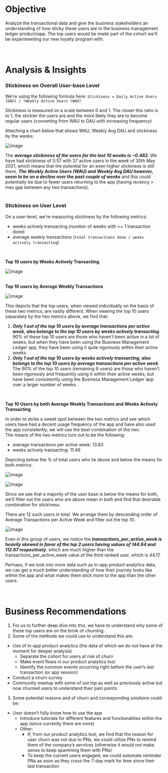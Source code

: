 # Objective
Analyze the transactional data and give the business stakeholders an understanding of how sticky these users are to the business management ledger product/app. The top users would be made part of the cohort we'll be experimenting our new loyalty program with.
<br>
<br>
<br>

# Analysis & Insights

### **Stickiness on Overall User-base Level**

We're using the following formula here: `Stickiness = Daily Active Users (DAU) / (Weekly Active Users (WAU)`
          
Stickiness is measured on a scale between 0 and 1. The closer this ratio is to 1, the stickier the users are and the more likely they are to become regular users (converting from WAU to DAU with increasing frequency)

Attaching a chart below that shows WAU, Weekly Avg DAU and stickiness by the weeks:

![image](https://github.com/user-attachments/assets/ab9ef1cd-538f-4339-82f1-0ddd5b360a3a)

The _**average stickiness of the users for the last 10 weeks is ~0.462**_. We have had stickiness of 0.57 with 37 active users in the week of 30th May 2021, which means that the potential for an even higher stickiness is still there.  _**The Weekly Active Users (WAU) and Weekly Avg DAU however, seem to be on a decline over the past couple of weeks**_ and this could potentially be due to fewer users returning to the app (having recency > max gap between any two transactions).
<br>
<br>

### **Stickiness on User Level**

On a user-level, we're measuring stickiness by the following metrics:
- weeks actively transacting (number of weeks with >= 1 transaction done) 
- average weekly transactions (`total transactions done / weeks actively transacting`)
<br>

**Top 10 users by Weeks Actively Transacting**

![image](https://github.com/user-attachments/assets/edbad079-dc7f-4bb8-a63b-59069832a8a6)
<br>
<br>

**Top 10 users by Average Weekly Transactions**

![image](https://github.com/user-attachments/assets/4457d19e-fbe9-4867-a438-e66bbcd4a25f)
<br>

This depicts that the top users, when viewed individually on the basis of these two metrics, are vastly different.
When viewing the top 10 users separately by the two metrics above, we find that:
1. _**Only 1 out of the top 10 users by average transactions per active week, also belongs to the top 10 users by weeks actively transacting**_. 90% of these top 10 users are those who haven’t been active in a lot of weeks, but when they have been using the Business Management Ledger app, they have been using it quite rigorously within their active weeks.
2. _**Only 1 out of the top 10 users by weeks actively transacting, also belongs to the top 10 users by average transactions per active week**_. The 90% of the top 10 users (remaining 9 users) are those who haven’t been rigorously and frequently using it within their active weeks, but have been consistently using the Business Management Ledger app over a larger number of weeks.
<br>

**Top 10 Users by both Average Weekly Transactions and Weeks Actively Transacting**

In order to strike a sweet spot between the two metrics and see which users have had a decent usage frequency of the app and have also used the app consistently, we will use the best combination of the two. \
The means of the two metrics turn out to be the following:
- average transactions per active week: 13.83
- weeks actively transacting: 11.46

Depicting below the % of total users who lie above and below the means for both metrics:

![image](https://github.com/user-attachments/assets/3b172357-b38d-4799-ac98-6039f34d56c5)

![image](https://github.com/user-attachments/assets/2a5fae41-0ada-418d-9652-dcdd6f243821)

Since we see that a majority of the user base is below the means for both, we’ll filter out the users who are above mean in both and find that desirable combination for stickiness.

There are 12 such users in total. We arrange them by descending order of Average Transactions per Active Week and filter out the top 10.

![image](https://github.com/user-attachments/assets/f2b1bc20-a068-4996-9c2b-4947b11d46e7)

Even in this group of users, we notice the _**transactions_per_active_week is heavily skewed in favor of the top 2 users having values of 144.64 and 112.67 respectively**_, which are much higher than the transactions_per_active_week value of the third ranked user, which is 44.17.

Perhaps, if we look into more data such as in-app product analytics data, we can get a much better understanding of how their journey looks like within the app and what makes them stick more to the app than the other users.
<br>
<br>
<br>

# Business Recommendations
1. For us to further deep dive into this, we have to understand why some of these top users are on the brink of churning.
2. Some of the methods we could use to understand this are:
  - Use of in-app product analytics (the data of which we do not have at the moment for deeper analysis)
    - Separate the cohort for users at risk of churn
    - Make event flows in our product analytics tool
    - Identify the common events occurring right before the user’s last transaction (or app session)
  - Conduct a churn survey
  - Community meetup with some of out top as well as previously active but now churned users to understand their pain points
3. Some potential reasons and of churn and corresponding solutions could be:
  - User doesn’t fully know how to use the app
    - Introduce tutorials for different features and functionalities within the app (since currently there are none)
    - Other:
      - If, from our product analytics tool, we find that the reason for user churn was not due to PNs, we could utilize PNs to remind them of the company’s services (otherwise it would not make sense to keep spamming them with PNs)
      - To keep the current users engaged, we could automate reminder PNs as soon as they cross the 7-day mark for time since their last transaction
